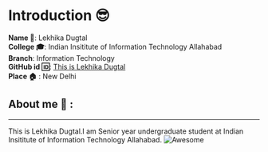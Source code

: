 # Introduction :sunglasses:
**Name :name_badge:**:  Lekhika Dugtal  
**College :mortar_board:**: Indian Insititute of Information Technology Allahabad  
**Branch**: Information Technology  
**GitHub id :id:**: [This is Lekhika Dugtal](https://github.com/CleverFool77)  
**Place :house:** : New Delhi
## About me :girl: :
---
This is Lekhika Dugtal.I am Senior year undergraduate student at Indian Insititute of Information Technology Allahabad.
![Awesome](https://awesome.re/badge.svg)

